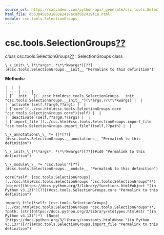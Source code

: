 ```yaml
---
source_url: https://cascadeur.com/python-api/_generate/csc.tools.SelectionGroups.html
html_file: db538458b31083e2417acad6b2419f1a.html
module: csc.tools.SelectionGroups
---
```


# csc.tools.SelectionGroups[??](#csc-tools-selectiongroups "Permalink to this heading")

*class* csc.tools.SelectionGroups[??](#csc.tools.SelectionGroups "Permalink to this definition")
:   SelectionGroups class

    \_\_init\_\_(*\*args*, *\*\*kwargs*)[??](#csc.tools.SelectionGroups.__init__ "Permalink to this definition")

    
**Methods:**

    |  |  |
    | --- | --- |
    | [`__init__`](../csc.html#csc.tools.SelectionGroups.__init__ "csc.tools.SelectionGroups.__init__")(\*args,??\*\*kwargs) |  |
    | `activate`(self,??arg0,??arg1) |  |
    | [`core`](../csc.html#csc.tools.SelectionGroups.core "csc.tools.SelectionGroups.core")(self) |  |
    | `deactivate`(self,??arg0,??arg1) |  |
    | [`import_file`](../csc.html#csc.tools.SelectionGroups.import_file "csc.tools.SelectionGroups.import_file")(self,??path) |  |

    \_\_annotations\_\_ *= {}*[??](#csc.tools.SelectionGroups.__annotations__ "Permalink to this definition")

    \_\_init\_\_(*\*args*, *\*\*kwargs*)[??](#id0 "Permalink to this definition")

    \_\_module\_\_ *= 'csc.tools'*[??](#csc.tools.SelectionGroups.__module__ "Permalink to this definition")

    core(*self: [csc.tools.SelectionGroups](../csc.html#csc.tools.SelectionGroups "csc.tools.SelectionGroups")*)  [object](https://docs.python.org/3/library/functions.html#object "(in Python v3.13)")[??](#csc.tools.SelectionGroups.core "Permalink to this definition")

    import\_file(*self: [csc.tools.SelectionGroups](../csc.html#csc.tools.SelectionGroups "csc.tools.SelectionGroups")*, *path: [str](https://docs.python.org/3/library/stdtypes.html#str "(in Python v3.13)")*)  [None](https://docs.python.org/3/library/constants.html#None "(in Python v3.13)")[??](#csc.tools.SelectionGroups.import_file "Permalink to this definition")